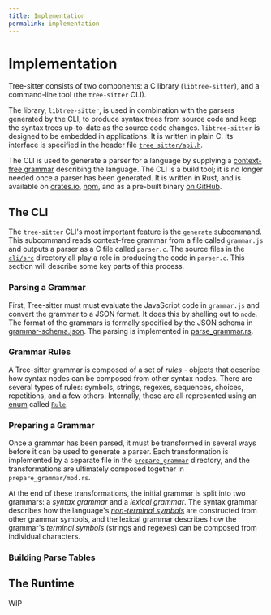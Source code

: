 ```yaml
---
title: Implementation
permalink: implementation
---
```


# Implementation

Tree-sitter consists of two components: a C library (`libtree-sitter`), and a command-line tool (the `tree-sitter` CLI).

The library, `libtree-sitter`, is used in combination with the parsers
generated by the CLI, to produce syntax trees from source code and keep the
syntax trees up-to-date as the source code changes. `libtree-sitter` is designed to be embedded in applications. It is written in plain C. Its interface is specified in the header file [`tree_sitter/api.h`](https://github.com/tree-sitter/tree-sitter/blob/master/lib/include/tree_sitter/api.h).

The CLI is
used to generate a parser for a language by supplying a [context-free grammar](https://en.wikipedia.org/wiki/Context-free_grammar) describing the
language. The CLI is a build tool; it is no longer needed once a parser has been generated. It is written in Rust, and is available on [crates.io](https://crates.io), [npm](http://npmjs.com), and as a pre-built binary [on GitHub](https://github.com/tree-sitter/tree-sitter/releases/latest).

## The CLI

The `tree-sitter` CLI's most important feature is the `generate` subcommand. This subcommand reads context-free grammar from a file called `grammar.js` and outputs a parser as a C file called `parser.c`. The source files in the [`cli/src`](https://github.com/tree-sitter/tree-sitter/tree/master/cli/src) directory all play a role in producing the code in `parser.c`. This section will describe some key parts of this process.

### Parsing a Grammar

First, Tree-sitter must must evaluate the JavaScript code in `grammar.js` and convert the grammar to a JSON format. It does this by shelling out to `node`. The format of the grammars is formally specified by the JSON schema in [grammar-schema.json](https://github.com/tree-sitter/tree-sitter/blob/master/cli/src/generate/grammar-schema.json). The parsing is implemented in [parse_grammar.rs](https://github.com/tree-sitter/tree-sitter/blob/master/cli/src/generate/parse_grammar.rs).

### Grammar Rules

A Tree-sitter grammar is composed of a set of *rules* - objects that describe how syntax nodes can be composed from other syntax nodes. There are several types of rules: symbols, strings, regexes, sequences, choices, repetitions, and a few others. Internally, these are all represented using an [enum](https://doc.rust-lang.org/book/ch06-01-defining-an-enum.html) called [`Rule`](https://github.com/tree-sitter/tree-sitter/blob/master/cli/src/generate/rules.rs).

### Preparing a Grammar

Once a grammar has been parsed, it must be transformed in several ways before it can be used to generate a parser. Each transformation is implemented by a separate file in the [`prepare_grammar`](https://github.com/tree-sitter/tree-sitter/tree/master/cli/src/generate/prepare_grammar) directory, and the transformations are ultimately composed together in `prepare_grammar/mod.rs`.

At the end of these transformations, the initial grammar is split into two grammars: a *syntax grammar* and a *lexical grammar*. The syntax grammar describes how the language's [*non-terminal symbols*](https://en.wikipedia.org/wiki/Terminal_and_nonterminal_symbols) are constructed from other grammar symbols, and the lexical grammar describes how the grammar's *terminal symbols* (strings and regexes) can be composed from individual characters.

### Building Parse Tables



## The Runtime

WIP
